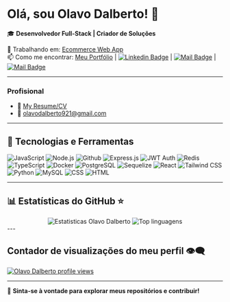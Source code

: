 # Olá, sou Olavo Dalberto! 👋

🎓 **Desenvolvedor Full-Stack | Criador de Soluções**

🔭 Trabalhando em: [Ecommerce Web App](https://github.com/olavodd42/ecommerce-site)  
📫 Como me encontrar: [Meu Portfólio](https://olavodd42.vercel.app/) | [![Linkedin Badge](https://img.shields.io/badge/-Olavo_Defendi_Dalberto-0e76a8?style=flat&labelColor=0e76a8&logo=linkedin&logoColor=white)](https://www.linkedin.com/in/olavo-defendi-dalberto-050144235) | [![Mail Badge](https://img.shields.io/badge/-olavodalberto921-c0392b?style=flat&labelColor=c0392b&logo=gmail&logoColor=white)](mailto:olavodalberto921@gmail.com) | [![Mail Badge](https://img.shields.io/badge/-@olavodd42-e84393?style=flat&labelColor=e84393&logo=instagram&logoColor=white)](https://www.instagram.com/olavodd42/) 

---

### Profisional
- :paperclip: [My Resume/CV](https://drive.google.com/file/d/1XDev8tg8BoG3961rcHw2HlrAsrr1nhre/view?usp=sharing)
- :email: olavodalberto921@gmail.com

---

## 🚀 **Tecnologias e Ferramentas**

![JavaScript](https://img.shields.io/badge/-JavaScript-F7DF1E?style=flat-square&logo=javascript&logoColor=black)
![Node.js](https://img.shields.io/badge/-Node.js-339933?style=flat-square&logo=node.js&logoColor=white)
![Github](https://img.shields.io/badge/GitHub-100000?style=for-the-badge&logo=github&logoColor=white)
![Express.js](https://img.shields.io/badge/Express%20js-000000?style=for-the-badge&logo=express&logoColor=white)
![JWT Auth](https://img.shields.io/badge/JWT-000000?style=for-the-badge&logo=JSON%20web%20tokens&logoColor=white)
![Redis](https://img.shields.io/badge/redis-CC0000.svg?&style=for-the-badge&logo=redis&logoColor=white)
![TypeScript](https://img.shields.io/badge/TypeScript-007ACC?style=for-the-badge&logo=typescript&logoColor=white)
![Docker](https://img.shields.io/badge/Docker-2CA5E0?style=for-the-badge&logo=docker&logoColor=white)
![PostgreSQL](https://img.shields.io/badge/PostgreSQL-316192?style=for-the-badge&logo=postgresql&logoColor=white)
![Sequelize](https://img.shields.io/badge/Sequelize-52B0E7?style=for-the-badge&logo=Sequelize&logoColor=white)
![React](https://img.shields.io/badge/-React-61DAFB?style=flat-square&logo=react&logoColor=black)
![Tailwind CSS](https://img.shields.io/badge/Tailwind_CSS-38B2AC?style=for-the-badge&logo=tailwind-css&logoColor=white)
![Python](https://img.shields.io/badge/-Python-3776AB?style=flat-square&logo=python&logoColor=white)
![MySQL](https://img.shields.io/badge/MySQL-005C84?style=for-the-badge&logo=mysql&logoColor=white)
![CSS](https://img.shields.io/badge/CSS3-1572B6?style=for-the-badge&logo=css3&logoColor=white)
![HTML](https://img.shields.io/badge/HTML5-E34F26?style=for-the-badge&logo=html5&logoColor=white)

---

## 📊 **Estatísticas do GitHub** ⭐

<div align="center">
<img alt="Estatisticas Olavo Dalberto" src="https://github-readme-stats.vercel.app/api?username=olavodd42&show_icons=true&theme=transparent"/>
<img alt="Top linguagens" src="https://github-readme-stats.vercel.app/api/top-langs/?username=olavodd42&layout=compact&&langs_count=8"/>
</div>
---

## Contador de visualizações do meu perfil 👁️‍🗨️
[![Olavo Dalberto profile views](https://u8views.com/api/v1/github/profiles/125816508/views/day-week-month-total-count.svg)](https://u8views.com/github/olavodd42)


---

🌟 **Sinta-se à vontade para explorar meus repositórios e contribuir!**  
